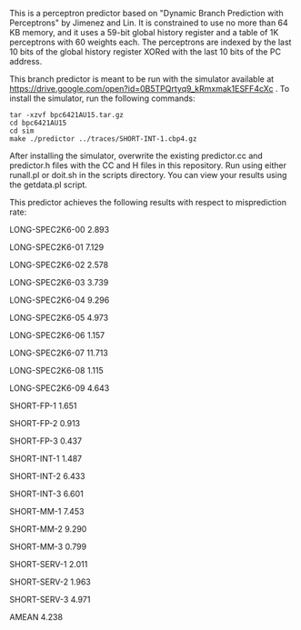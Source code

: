 This is a perceptron predictor based on "Dynamic Branch Prediction with Perceptrons" by
Jimenez and Lin. It is constrained to use no more than 64 KB memory, and it uses a 59-bit
global history register and a table of 1K perceptrons with 60 weights each. The perceptrons
are indexed by the last 10 bits of the global history register XORed with the last 10 bits
of the PC address.

This branch predictor is meant to be run with the simulator available at
https://drive.google.com/open?id=0B5TPQrtyq9_kRmxmak1ESFF4cXc
. To install the simulator, run the following commands:

	tar -xzvf bpc6421AU15.tar.gz
	cd bpc6421AU15
	cd sim
	make ./predictor ../traces/SHORT-INT-1.cbp4.gz
	
After installing the simulator, overwrite the existing predictor.cc and predictor.h files
with the CC and H files in this repository. Run using either runall.pl or doit.sh in the 
scripts directory. You can view your results using the getdata.pl script.

This predictor achieves the following results with respect to misprediction rate:

LONG-SPEC2K6-00		2.893

LONG-SPEC2K6-01		7.129

LONG-SPEC2K6-02		2.578

LONG-SPEC2K6-03		3.739

LONG-SPEC2K6-04		9.296

LONG-SPEC2K6-05		4.973

LONG-SPEC2K6-06		1.157

LONG-SPEC2K6-07		11.713

LONG-SPEC2K6-08		1.115

LONG-SPEC2K6-09		4.643

SHORT-FP-1			1.651

SHORT-FP-2			0.913

SHORT-FP-3			0.437

SHORT-INT-1			1.487

SHORT-INT-2			6.433

SHORT-INT-3			6.601

SHORT-MM-1			7.453

SHORT-MM-2			9.290

SHORT-MM-3			0.799

SHORT-SERV-1		2.011

SHORT-SERV-2		1.963

SHORT-SERV-3		4.971

AMEAN				4.238
